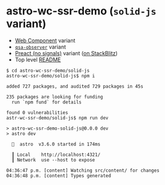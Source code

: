 # astro-wc-ssr-demo (`solid-js` variant)
- [Web Component](../wc/README.md) variant
- [`qsa-observer`](../qsa-observer/README.md) variant
- [Preact (no signals)](../preact/README.md) variant ([on StackBlitz](https://stackblitz.com/edit/withastro-astro-storbz))
- Top level [README](../README.md)

```shell
$ cd astro-wc-ssr-demo/solid-js
astro-wc-ssr-demo/solid-js$ npm i

added 727 packages, and audited 729 packages in 45s

235 packages are looking for funding
  run `npm fund` for details

found 0 vulnerabilities
astr-wc-ssr-demo/solid-js$ npm run dev

> astro-wc-ssr-demo-solid-js@0.0.0 dev
> astro dev

  🚀  astro  v3.6.0 started in 174ms
  
  ┃ Local    http://localhost:4321/
  ┃ Network  use --host to expose
  
04:36:47 p.m. [content] Watching src/content/ for changes
04:36:48 p.m. [content] Types generated
```
